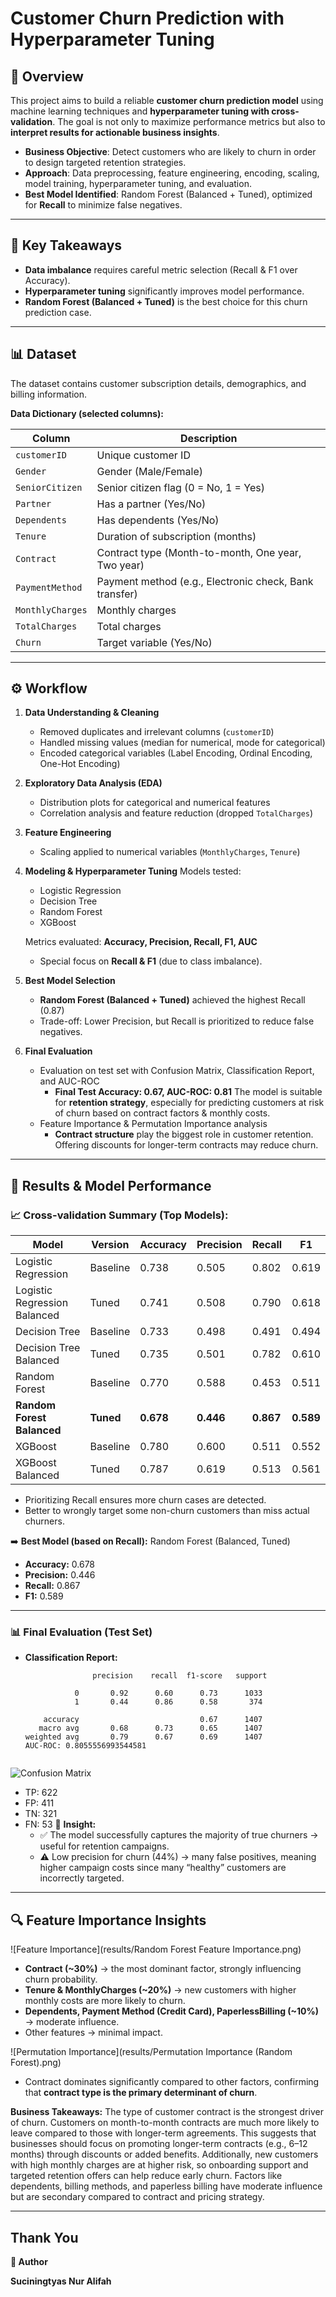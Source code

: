 # Customer Churn Prediction with Hyperparameter Tuning

## 📌 Overview

This project aims to build a reliable **customer churn prediction model** using machine learning techniques and **hyperparameter tuning with cross-validation**. The goal is not only to maximize performance metrics but also to **interpret results for actionable business insights**.

* **Business Objective**: Detect customers who are likely to churn in order to design targeted retention strategies.
* **Approach**: Data preprocessing, feature engineering, encoding, scaling, model training, hyperparameter tuning, and evaluation.
* **Best Model Identified**: Random Forest (Balanced + Tuned), optimized for **Recall** to minimize false negatives.

---

## 📌 Key Takeaways

* **Data imbalance** requires careful metric selection (Recall & F1 over Accuracy).
* **Hyperparameter tuning** significantly improves model performance.
* **Random Forest (Balanced + Tuned)** is the best choice for this churn prediction case.

---

## 📊 Dataset

The dataset contains customer subscription details, demographics, and billing information.

**Data Dictionary (selected columns):**

| Column           | Description                                            |
| ---------------- | ------------------------------------------------------ |
| `customerID`     | Unique customer ID                                     |
| `Gender`         | Gender (Male/Female)                                   |
| `SeniorCitizen`  | Senior citizen flag (0 = No, 1 = Yes)                  |
| `Partner`        | Has a partner (Yes/No)                                 |
| `Dependents`     | Has dependents (Yes/No)                                |
| `Tenure`         | Duration of subscription (months)                      |
| `Contract`       | Contract type (Month-to-month, One year, Two year)     |
| `PaymentMethod`  | Payment method (e.g., Electronic check, Bank transfer) |
| `MonthlyCharges` | Monthly charges                                        |
| `TotalCharges`   | Total charges                                          |
| `Churn`          | Target variable (Yes/No)                               |

---

## ⚙️ Workflow

1. **Data Understanding & Cleaning**

   * Removed duplicates and irrelevant columns (`customerID`)
   * Handled missing values (median for numerical, mode for categorical)
   * Encoded categorical variables (Label Encoding, Ordinal Encoding, One-Hot Encoding)

2. **Exploratory Data Analysis (EDA)**

   * Distribution plots for categorical and numerical features
   * Correlation analysis and feature reduction (dropped `TotalCharges`)

3. **Feature Engineering**

   * Scaling applied to numerical variables (`MonthlyCharges`, `Tenure`)

4. **Modeling & Hyperparameter Tuning**
   Models tested:

   * Logistic Regression
   * Decision Tree
   * Random Forest
   * XGBoost

   Metrics evaluated: **Accuracy, Precision, Recall, F1, AUC**

   * Special focus on **Recall & F1** (due to class imbalance).

5. **Best Model Selection**

   * **Random Forest (Balanced + Tuned)** achieved the highest Recall (0.87)
   * Trade-off: Lower Precision, but Recall is prioritized to reduce false negatives.

6. **Final Evaluation**

   * Evaluation on test set with Confusion Matrix, Classification Report, and AUC-ROC
      * **Final Test Accuracy: 0.67, AUC-ROC: 0.81** The model is suitable for **retention strategy**, especially for predicting customers at risk of churn based on contract factors & monthly costs.
   * Feature Importance & Permutation Importance analysis
     * **Contract structure** play the biggest role in customer retention. Offering discounts for longer-term contracts may reduce churn.

---

## 🚀 Results & Model Performance

### 📈 Cross-validation Summary (Top Models):

| Model                        | Version   | Accuracy | Precision | Recall | F1   |
|-------------------------------|-----------|----------|-----------|--------|------|
| Logistic Regression           | Baseline  | 0.738    | 0.505     | 0.802  | 0.619 |
| Logistic Regression Balanced  | Tuned     | 0.741    | 0.508     | 0.790  | 0.618 |
| Decision Tree                 | Baseline  | 0.733    | 0.498     | 0.491  | 0.494 |
| Decision Tree Balanced        | Tuned     | 0.735    | 0.501     | 0.782  | 0.610 |
| Random Forest                 | Baseline  | 0.770    | 0.588     | 0.453  | 0.511 |
| **Random Forest Balanced**    | **Tuned** | **0.678**| **0.446** | **0.867** | **0.589** |
| XGBoost                       | Baseline  | 0.780    | 0.600     | 0.511  | 0.552 |
| XGBoost Balanced              | Tuned     | 0.787    | 0.619     | 0.513  | 0.561 |

  * Prioritizing Recall ensures more churn cases are detected.
  * Better to wrongly target some non-churn customers than miss actual churners.
    
➡️ **Best Model (based on Recall):** Random Forest (Balanced, Tuned)  
- **Accuracy:** 0.678  
- **Precision:** 0.446  
- **Recall:** 0.867  
- **F1:** 0.589  

---

### 📊 Final Evaluation (Test Set)

- **Classification Report:**
  ```
                 precision    recall  f1-score   support
  
             0       0.92      0.60      0.73      1033
             1       0.44      0.86      0.58       374
  
      accuracy                           0.67      1407
     macro avg       0.68      0.73      0.65      1407
  weighted avg       0.79      0.67      0.69      1407
  AUC-ROC: 0.8055556993544581


![Confusion Matrix](results/confusion_matrix.png)
  - TP: 622  
  - FP: 411  
  - TN: 321  
  - FN: 53
  📌 **Insight:**
      - ✅ The model successfully captures the majority of true churners → useful for retention campaigns.  
      - ⚠️ Low precision for churn (44%) → many false positives, meaning higher campaign costs since many “healthy” customers are incorrectly targeted.
        
---

## 🔍 Feature Importance Insights

![Feature Importance](results/Random Forest Feature Importance.png)
- **Contract (~30%)** → the most dominant factor, strongly influencing churn probability.  
- **Tenure & MonthlyCharges (~20%)** → new customers with higher monthly costs are more likely to churn.  
- **Dependents, Payment Method (Credit Card), PaperlessBilling (~10%)** → moderate influence.  
- Other features → minimal impact.  

![Permutation Importance](results/Permutation Importance (Random Forest).png)
- Contract dominates significantly compared to other factors, confirming that **contract type is the primary determinant of churn**.

**Business Takeaways:**
The type of customer contract is the strongest driver of churn. Customers on month-to-month contracts are much more likely to leave compared to those with longer-term agreements. This suggests that businesses should focus on promoting longer-term contracts (e.g., 6–12 months) through discounts or added benefits.
Additionally, new customers with high monthly charges are at higher risk, so onboarding support and targeted retention offers can help reduce early churn. Factors like dependents, billing methods, and paperless billing have moderate influence but are secondary compared to contract and pricing strategy.

---

## Thank You
**👤 Author**

**Suciningtyas Nur Alifah**

